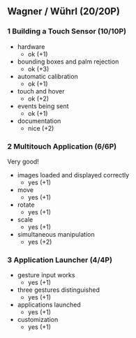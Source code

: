 ## Wagner / Wührl (20/20P)

### 1 Building a Touch Sensor (10/10P)

 * hardware
   * ok (+1)
 * bounding boxes and palm rejection
   * ok (+3)
 * automatic calibration
   * ok (+1)
 * touch and hover
   * ok (+2)
 * events being sent
   * ok (+1)
 * documentation
   * nice (+2)

### 2 Multitouch Application (6/6P)

Very good!

 * images loaded and displayed correctly
   * yes (+1)
 * move
   * yes (+1)
 * rotate
   * yes (+1)
 * scale
   * yes (+1)
 * simultaneous manipulation
   * yes (+2)

### 3 Application Launcher (4/4P)

 * gesture input works
   * yes (+1)
 * three gestures distinguished
   * yes (+1)
 * applications launched
   * yes (+1)
 * customization
   * yes (+1)
